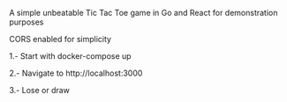 A simple unbeatable Tic Tac Toe game in Go and React for demonstration purposes

CORS enabled for simplicity

1.- Start with docker-compose up

2.- Navigate to http://localhost:3000

3.- Lose or draw